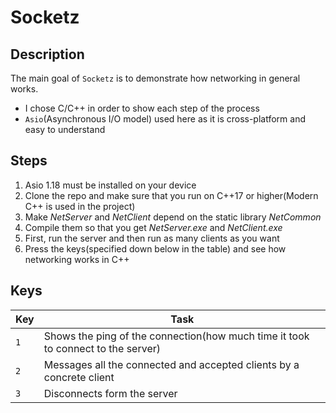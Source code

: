 # Socketz

Description
-

The main goal of `Socketz` is to demonstrate how networking in general works.

-  I chose C/C++ in order to show each step of the process
-  `Asio`(Asynchronous I/O model) used here as it is cross-platform and easy to understand

Steps
-
1. Asio 1.18 must be installed on your device
2. Clone the repo and make sure that you run on C++17 or higher(Modern C++ is used in the project)
3. Make *NetServer* and *NetClient* depend on the static library *NetCommon*
4. Compile them so that you get *NetServer.exe* and *NetClient.exe*
5. First, run the server and then run as many clients as you want
6. Press the keys(specified down below in the table) and see how networking works in C++

Keys
-

| Key | Task |
|---|---|
| `1` | Shows the ping of the connection(how much time it took to connect to the server) |
| `2` | Messages all the connected and accepted clients by a concrete client|
| `3` | Disconnects form the server |
